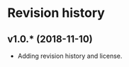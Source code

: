 Revision history
====================



v1.0.* (2018-11-10)
----------------------

* Adding revision history and license.
